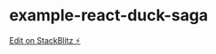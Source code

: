 # example-react-duck-saga

[Edit on StackBlitz ⚡️](https://stackblitz.com/edit/example-react-duck-saga)